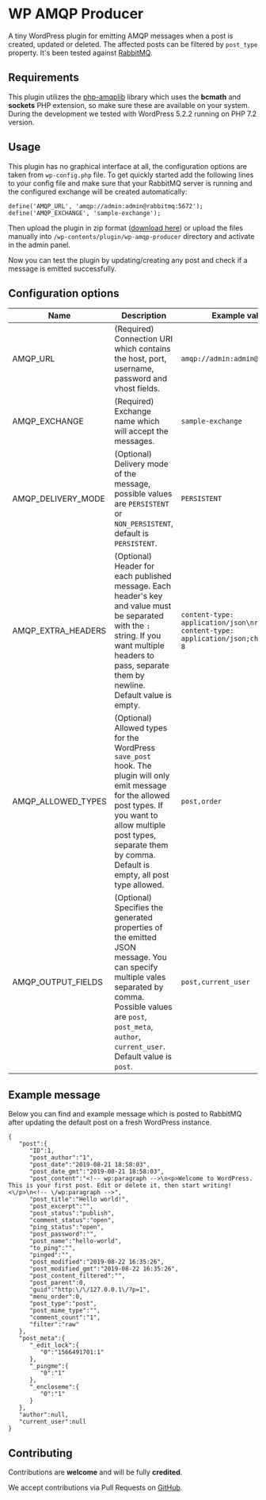
# WP AMQP Producer
A tiny WordPress plugin for emitting AMQP messages when a post is created, updated or deleted. The affected posts can be filtered by `post_type` property. It's been tested against [RabbitMQ](http://www.rabbitmq.com/).

## Requirements
This plugin utilizes the [php-amqplib](https://github.com/php-amqplib/php-amqplib) library which uses the **bcmath** and **sockets** PHP extension, so make sure these are available on your system. During the development we tested with WordPress 5.2.2 running on PHP 7.2 version.

## Usage
This plugin has no graphical interface at all, the configuration options are taken from `wp-config.php` file. To get quickly started add the following lines to your config file and make sure that your RabbitMQ server is running and the configured exchange will be created automatically:
```
define('AMQP_URL', 'amqp://admin:admin@rabbitmq:5672');  
define('AMQP_EXCHANGE', 'sample-exchange');
```

Then upload the plugin in zip format ([download here](https://github.com/OutisNemo/wp-amqp-producer/releases)) or upload the files manually into `/wp-contents/plugin/wp-amqp-producer` directory and activate in the admin panel.

Now you can test the plugin by updating/creating any post and check if a message is emitted successfully.

## Configuration options
| Name               | Description                                                                                                                                                                                                                               | Example value                                                                       |
|--------------------|-------------------------------------------------------------------------------------------------------------------------------------------------------------------------------------------------------------------------------------------|-------------------------------------------------------------------------------------|
| AMQP_URL           | (Required) Connection URI which contains the  host, port, username, password and vhost fields.                                                                                                                                            | `amqp://admin:admin@rabbitmq`                                                       |
| AMQP_EXCHANGE      | (Required) Exchange name which will accept the  messages.                                                                                                                                                                                 | `sample-exchange`                                                                   |
| AMQP_DELIVERY_MODE | (Optional) Delivery mode of the message, possible  values are `PERSISTENT` or `NON_PERSISTENT`,  default is `PERSISTENT`.                                                                                                                 | `PERSISTENT`                                                                        |
| AMQP_EXTRA_HEADERS | (Optional) Header for each published message. Each  header's key and value must be separated with the  `: ` string. If you want multiple headers to pass,  separate them by newline. Default value is empty.                              | `content-type: application/json\nrbs2-content-type: application/json;charset=utf-8` |
| AMQP_ALLOWED_TYPES | (Optional) Allowed types for the WordPress  `save_post` hook. The plugin will only emit  message for the allowed post types. If you want to  allow multiple post types, separate them by comma.  Default is empty, all post type allowed. | `post,order`                                                                        |
| AMQP_OUTPUT_FIELDS | (Optional) Specifies the generated properties of  the emitted JSON message. You can specify multiple  vales separated by comma. Possible values are  `post`, `post_meta`, `author`, `current_user`.  Default value is `post`.             | `post,current_user`                                                                 |

## Example message
Below you can find and example message which is posted to RabbitMQ after updating the default post on a fresh WordPress instance.
```
{
   "post":{
      "ID":1,
      "post_author":"1",
      "post_date":"2019-08-21 18:58:03",
      "post_date_gmt":"2019-08-21 18:58:03",
      "post_content":"<!-- wp:paragraph -->\n<p>Welcome to WordPress. This is your first post. Edit or delete it, then start writing!<\/p>\n<!-- \/wp:paragraph -->",
      "post_title":"Hello world!",
      "post_excerpt":"",
      "post_status":"publish",
      "comment_status":"open",
      "ping_status":"open",
      "post_password":"",
      "post_name":"hello-world",
      "to_ping":"",
      "pinged":"",
      "post_modified":"2019-08-22 16:35:26",
      "post_modified_gmt":"2019-08-22 16:35:26",
      "post_content_filtered":"",
      "post_parent":0,
      "guid":"http:\/\/127.0.0.1\/?p=1",
      "menu_order":0,
      "post_type":"post",
      "post_mime_type":"",
      "comment_count":"1",
      "filter":"raw"
   },
   "post_meta":{
      "_edit_lock":{
         "0":"1566491701:1"
      },
      "_pingme":{
         "0":"1"
      },
      "_encloseme":{
         "0":"1"
      }
   },
   "author":null,
   "current_user":null
}
```

## Contributing

Contributions are **welcome** and will be fully **credited**.

We accept contributions via Pull Requests on [GitHub](https://github.com/OutisNemo/wp-amqp-producer/pulls).
